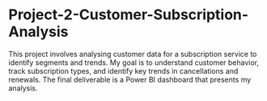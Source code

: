 # Project-2-Customer-Subscription-Analysis
This project involves analysing customer data for a subscription service to identify  segments and trends. My goal is to understand customer behavior, track subscription types,  and identify key trends in cancellations and renewals. The final deliverable is a Power BI  dashboard that presents my analysis. 
